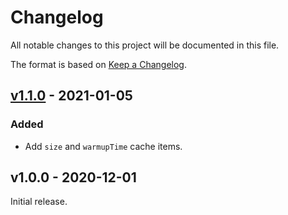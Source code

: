 # Changelog
All notable changes to this project will be documented in this file.

The format is based on [Keep a Changelog](http://keepachangelog.com/en/1.0.0/).

## [v1.1.0] - 2021-01-05

### Added
* Add `size` and `warmupTime` cache items.

## v1.0.0 - 2020-12-01
Initial release.

[Unreleased]: https://github.com/markt-de/zabbix-solr/compare/v1.1.0...HEAD
[v1.1.0]: https://github.com/markt-de/zabbix-solr/compare/v1.0.0...v1.1.0
